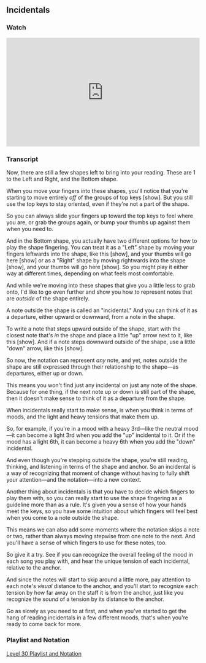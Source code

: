 ## Incidentals



### Watch

<style>
.embed-container {
    position: relative;
    padding-bottom: 56.25%;
    height: 0;
    overflow: hidden;
    max-width: 100%;
  }
  iframe{
    position: absolute;
    top: 0;
    left: 0;
    width: 100%;
    height: 100%;
  }
</style>
<div class='embed-container'>
  <iframe src='https://www.youtube.com/embed/9JgYHum55hI?rel=0' frameborder='0' allowfullscreen></iframe>
</div>



### Transcript

Now, there are still a few shapes left to bring into your reading. These are 1 to the Left and Right, and the Bottom shape.

When you move your fingers into these shapes, you'll notice that you're starting to move entirely *off* of the groups of top keys [show]. But you still use the top keys to stay oriented, even if they're not a part of the shape.

So you can always slide your fingers up toward the top keys to feel where you are, or grab the groups again, or bump your thumbs up against them when you need to.

And in the Bottom shape, you actually have two different options for how to play the shape fingering. You can treat it as a "Left" shape by moving your fingers leftwards into the shape, like this [show], and your thumbs will go here [show] or as a "Right" shape by moving rightwards into the shape [show], and your thumbs will go here [show]. So you might play it either way at different times, depending on what feels most comfortable.

And while we're moving into these shapes that give you a little less to grab onto, I'd like to go even further and show you how to represent notes that are *outside* of the shape entirely.

A note outside the shape is called an "incidental." And you can think of it as a departure, either upward or downward, from a note in the shape.

To write a note that steps upward outside of the shape, start with the closest note that's *in* the shape and place a little "up" arrow next to it, like this [show]. And if a note steps downward outside of the shape, use a little "down" arrow, like this [show].

So now, the notation can represent *any* note, and yet, notes outside the shape are still expressed through their relationship to the shape&mdash;as departures, either up or down.

This means you won't find just any incidental on just any note of the shape. Because for one thing, if the next note up or down is still part of the shape, then it doesn't make sense to think of it as a departure from the shape.

When incidentals really start to make sense, is when you think in terms of moods, and the light and heavy tensions that make them up.

So, for example, if you're in a mood with a heavy 3rd&mdash;like the neutral mood&mdash;it can become a light 3rd when you add the "up" incidental to it. Or if the mood has a light 6th, it can become a heavy 6th when you add the "down" incidental.

And even though you're stepping outside the shape, you're still reading, thinking, and listening in terms of the shape and anchor. So an incidental is a way of recognizing that moment of change without having to fully shift your attention&mdash;and the notation&mdash;into a new context.

Another thing about incidentals is that you have to decide which fingers to play them with, so you can really start to use the shape fingering as a guideline more than as a rule. It's given you a sense of how your hands meet the keys, so you have some intuition about which fingers will feel best when you come to a note outside the shape.

This means we can also add some moments where the notation skips a note or two, rather than always moving stepwise from one note to the next. And you'll have a sense of which fingers to use for these notes, too.

So give it a try. See if you can recognize the overall feeling of the mood in each song you play with, and hear the unique tension of each incidental, relative to the anchor.

And since the notes will start to skip around a little more, pay attention to each note's *visual* distance to the anchor, and you'll start to recognize each tension by how far away on the staff it is from the anchor, just like you recognize the *sound* of a tension by its distance to the anchor.

Go as slowly as you need to at first, and when you've started to get the hang of reading incidentals in a few different moods, that's when you're ready to come back for more.



### Playlist and Notation

[Level 30 Playlist and Notation](../player/30-exercises)
